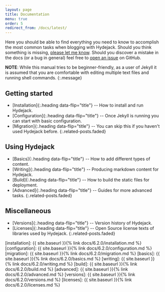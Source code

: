 ```yaml
---
layout: page
title: Documentation
menu: true
order: 5
redirect_from: /docs/latest/
---
```


Here you should be able to find everything you need to know to accomplish the most common tasks when blogging with Hydejack.
Should you think something is missing, [please let me know](mailto:f.klampfer@gmail.com).
Should you discover a mistake in the docs (or a bug in general) feel free to [open an issue](https://github.com/qwtel/hydejack/issues) on GitHub.

**NOTE**: While this manual tries to be beginner-friendly, as a user of Jekyll it is assumed that you are comfortable with editing multiple text files and running shell commands.
{:.message}

## Getting started

* [Installation]{:.heading data-flip="title"} -- How to install and run Hydejack.
* [Configuration]{:.heading data-flip="title"} -- Once Jekyll is running you can start with basic configuration.
* [Migration]{:.heading data-flip="title"} -- You can skip this if you haven't used Hydejack before.
{:.related-posts.faded}

## Using Hydejack

* [Basics]{:.heading data-flip="title"} -- How to add different types of content.
* [Writing]{:.heading data-flip="title"} -- Producing markdown content for Hydejack.
* [Build]{:.heading data-flip="title"} -- How to build the static files for deployment.
* [Advanced]{:.heading data-flip="title"} -- Guides for more advanced tasks.
{:.related-posts.faded}

## Miscellaneous

* [Versions]{:.heading data-flip="title"} -- Version history of Hydejack.
* [Licenses]{:.heading data-flip="title"} -- Open Source license texts of libraries used by Hydejack.
{:.related-posts.faded}

[installation]: {{ site.baseurl }}{% link docs/6.2.0/installation.md %}
[configuration]: {{ site.baseurl }}{% link docs/6.2.0/configuration.md %}
[migration]: {{ site.baseurl }}{% link docs/6.2.0/migration.md %}
[basics]: {{ site.baseurl }}{% link docs/6.2.0/basics.md %}
[writing]: {{ site.baseurl }}{% link docs/6.2.0/writing.md %}
[build]: {{ site.baseurl }}{% link docs/6.2.0/build.md %}
[advanced]: {{ site.baseurl }}{% link docs/6.2.0/advanced.md %}
[versions]: {{ site.baseurl }}{% link docs/6.2.0/versions.md %}
[licenses]: {{ site.baseurl }}{% link docs/6.2.0/licenses.md %}
